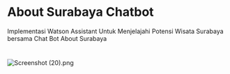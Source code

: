 # About Surabaya Chatbot
Implementasi Watson Assistant Untuk Menjelajahi Potensi Wisata Surabaya bersama Chat Bot About Surabaya
# 
![Screenshot (20).png]( {https://github.com/ayatullohnur/aboutsurabaya/blob/master/Screenshot%20(20).png} )
